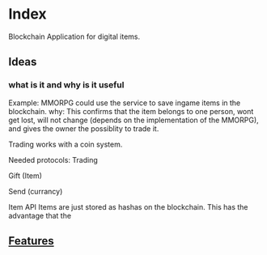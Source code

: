# Index

Blockchain Application for digital items.

## Ideas

### what is it and why is it useful

Example:
MMORPG could use the service to save ingame items in the blockchain.
why:
This confirms that the item belongs to one person, wont get lost, will not change (depends on the implementation of the MMORPG), and gives the owner the possiblity to trade it.

Trading works with a coin system.

Needed protocols:
Trading

Gift (Item)

Send (currancy)


Item API
Items are just stored as hashas on the blockchain.
This has the advantage that the 

## [Features]()
